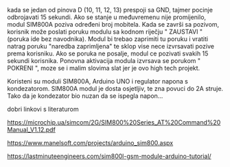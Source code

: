 kada se jedan od pinova D (10, 11, 12, 13) prespoji sa GND, tajmer pocinje odbrojavati 15 sekundi. Ako se stanje u međuvremenu nije promijenilo, modul SIM800A poziva određeni broj mobitela. Kada se završi sa pozivom, korisnik može poslati poruku modulu sa kodnom riječju " ZAUSTAVI " (poruka ide bez navodnika). Modul bi trebao zaprimiti tu poruku i vratiti natrag poruku "naredba zaprimljena" te sklop vise nece izvrsavati pozive prema korisniku. Ako se poruka ne posalje, modul ce pozivati svakih 15 sekundi korisnika. Ponovna aktivacija modula izvrsava se porukom " POKRENI ", moze se i malim slovima slat jer je ovo high tech projekt.

Koristeni su moduli SIM800A, Arduino UNO i regulator napona s kondezatorom. SIM800A modul je dosta osjetljiv, te zna povuci do 2A struje. Tako da je kondezator bio nuzan da se ispegla napon...



dobri linkovi s literaturom

https://microchip.ua/simcom/2G/SIM800%20Series_AT%20Command%20Manual_V1.12.pdf

https://www.manelsoft.com/projects/arduino_sim800.aspx

https://lastminuteengineers.com/sim800l-gsm-module-arduino-tutorial/
